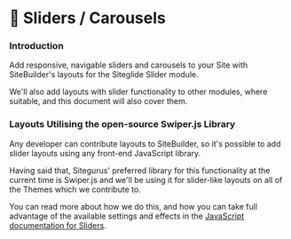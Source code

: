 # 🔹 Sliders / Carousels

### Introduction <a href="#introduction" id="introduction"></a>

Add responsive, navigable sliders and carousels to your Site with SiteBuilder's layouts for the Siteglide Slider module.

We'll also add layouts with slider functionality to other modules, where suitable, and this document will also cover them.

### Layouts Utilising the open-source Swiper.js Library <a href="#layouts-utilising-the-opensource-swiperjs-library" id="layouts-utilising-the-opensource-swiperjs-library"></a>

Any developer can contribute layouts to SiteBuilder, so it's possible to add slider layouts using any front-end JavaScript library.

Having said that, Sitegurus' preferred library for this functionality at the current time is Swiper.js and we'll be using it for slider-like layouts on all of the Themes which we contribute to.

You can read more about how we do this, and how you can take full advantage of the available settings and effects in the [JavaScript documentation for Sliders](https://www.sitegurus.io/documentation/sitebuilder/javascript/sliders).
